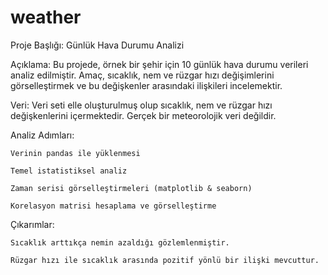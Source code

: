 # weather
Proje Başlığı: Günlük Hava Durumu Analizi

Açıklama:
Bu projede, örnek bir şehir için 10 günlük hava durumu verileri analiz edilmiştir. Amaç, sıcaklık, nem ve rüzgar hızı değişimlerini görselleştirmek ve bu değişkenler arasındaki ilişkileri incelemektir.

Veri:
Veri seti elle oluşturulmuş olup sıcaklık, nem ve rüzgar hızı değişkenlerini içermektedir. Gerçek bir meteorolojik veri değildir.

Analiz Adımları:

    Verinin pandas ile yüklenmesi

    Temel istatistiksel analiz

    Zaman serisi görselleştirmeleri (matplotlib & seaborn)

    Korelasyon matrisi hesaplama ve görselleştirme

Çıkarımlar:

    Sıcaklık arttıkça nemin azaldığı gözlemlenmiştir.

    Rüzgar hızı ile sıcaklık arasında pozitif yönlü bir ilişki mevcuttur.
